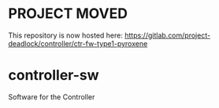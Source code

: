 # PROJECT MOVED

This repository is now hosted here: https://gitlab.com/project-deadlock/controller/ctr-fw-type1-pyroxene

# controller-sw
Software for the Controller
